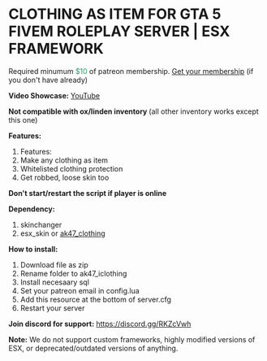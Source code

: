 <h1>CLOTHING AS ITEM FOR GTA 5 FIVEM ROLEPLAY SERVER | ESX FRAMEWORK</h1>
<p>Required minumum <span style="color: #339966;">$10</span> of patreon membership. <a href="https://patreon.com/menanak47" target="_blank">Get your membership</a> (if you don't have already)</p>
<p><strong>Video Showcase:</strong> <a href="https://youtu.be/-9QQQlKoqyE" target="_blank">YouTube</a></p>
<p><strong>Not compatible with ox/linden inventory </strong>(all other inventory works except this one)</p>
<p><strong>Features: </strong></p>
<ol>
<li>Features:</li>
<li>Make any clothing as item</li>
<li>Whitelisted clothing protection</li>
<li>Get robbed, loose skin too </li>
</ol>
<p><strong>Don't start/restart the script if player is online</strong></p>
<p><strong>Dependency:</strong></p>
<ol>
<li>skinchanger</li>
<li>esx_skin or <a href="https://youtu.be/DMsrgJg92PE" target="_blank">ak47_clothing</a></li>
</ol>
<p><strong>How to install:</strong></p>
<ol>
<li>Download file as zip</li>
<li>Rename folder to ak47_iclothing</li>
<li>Install necesaary sql</li>
<li>Set your patreon email in config.lua</li>
<li>Add this resource at the bottom of server.cfg</li>
<li>Restart your server</li>
</ol>
<p><strong>Join discord for support:</strong> <a href="https://discord.gg/RKZcVwh">https://discord.gg/RKZcVwh</a></p>
<p><strong>Note:</strong> We do not support custom frameworks, highly modified versions of ESX, or deprecated/outdated versions of anything.</p>
